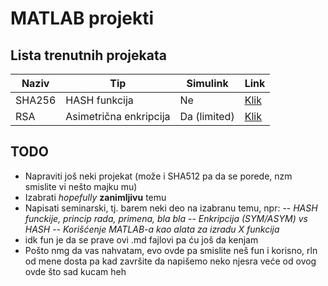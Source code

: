 # MATLAB projekti
## Lista trenutnih projekata
| Naziv | Tip | Simulink | Link
| -- | -- | -- | -- |
| SHA256 | HASH funkcija | Ne | [Klik](https://github.com/icedemon72/matlab_projects/blob/main/SHA256/SHA256.m) |
| RSA | Asimetrična enkripcija | Da (limited) | [Klik](https://github.com/icedemon72/matlab_projects/blob/main/RSA/RSA.m) |

## TODO
- Napraviti još neki projekat (može i SHA512 pa da se porede, nzm smislite vi nešto majku mu)
- Izabrati *hopefully* **zanimljivu**  temu
- Napisati seminarski, tj. barem neki deo na izabranu temu, npr:
-- *HASH funckije, princip rada, primena, bla bla*
-- *Enkripcija (SYM/ASYM) vs HASH*
-- *Korišćenje MATLAB-a kao alata za izradu X funkcija*
- idk fun je da se prave ovi .md fajlovi pa ću još da kenjam
- Pošto nmg da vas nahvatam, evo ovde pa smislite neš fun i korisno, rln od mene dosta pa kad završite da napišemo neko njesra veće od ovog ovde što sad kucam heh
